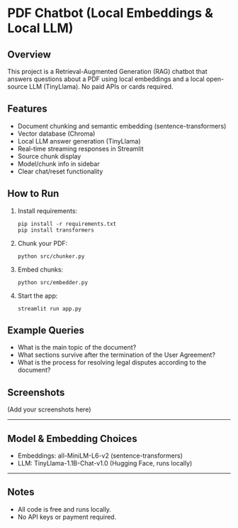 # PDF Chatbot (Local Embeddings & Local LLM)

## Overview
This project is a Retrieval-Augmented Generation (RAG) chatbot that answers questions about a PDF using local embeddings and a local open-source LLM (TinyLlama). No paid APIs or cards required.

## Features
- Document chunking and semantic embedding (sentence-transformers)
- Vector database (Chroma)
- Local LLM answer generation (TinyLlama)
- Real-time streaming responses in Streamlit
- Source chunk display
- Model/chunk info in sidebar
- Clear chat/reset functionality

## How to Run

1. Install requirements:
    ```
    pip install -r requirements.txt
    pip install transformers
    ```

2. Chunk your PDF:
    ```
    python src/chunker.py
    ```

3. Embed chunks:
    ```
    python src/embedder.py
    ```

4. Start the app:
    ```
    streamlit run app.py
    ```

## Example Queries

- What is the main topic of the document?
- What sections survive after the termination of the User Agreement?
- What is the process for resolving legal disputes according to the document?

## Screenshots

(Add your screenshots here)

---

## Model & Embedding Choices

- Embeddings: all-MiniLM-L6-v2 (sentence-transformers)
- LLM: TinyLlama-1.1B-Chat-v1.0 (Hugging Face, runs locally)

---

## Notes

- All code is free and runs locally.
- No API keys or payment required.
